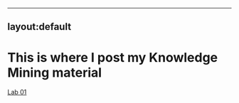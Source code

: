 ----
layout:default
----

<H1>This is where I post my Knowledge Mining material</H1>

<p><a href="Lab01(1).html">Lab 01</a>


